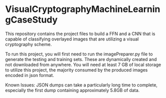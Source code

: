 # VisualCryptographyMachineLearningCaseStudy
This repository contains the project files to build a FFN and a CNN that is capable of classifying overlayed images that are utilizing a visual cryptography scheme.

To run this project, you will first need to run the imagePreparer.py file to generate the testing and training sets. These are dynamically created and not downloaded from anywhere.
You will need at least 7 GB of local storage to utilize this project, the majority consumed by the produced images encoded in json format.

Known Issues: JSON dumps can take a particularly long time to complete, especially the first dump containing approximately 5.8GB of data.
